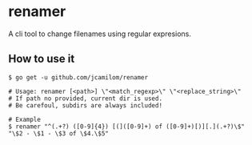 # renamer

A cli tool to change filenames using regular expresions.

## How to use it

```
$ go get -u github.com/jcamilom/renamer

# Usage: renamer [<path>] \"<match_regexp>\" \"<replace_string>\"
# If path no provided, current dir is used.
# Be carefoul, subdirs are always included!

# Example
$ renamer "^(.+?) ([0-9]{4}) [(]([0-9]+) of ([0-9]+)[)][.](.+?)\$" "\$2 - \$1 - \$3 of \$4.\$5"
```
